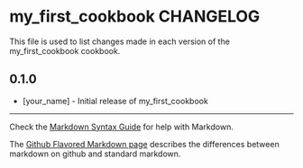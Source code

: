 my_first_cookbook CHANGELOG
===========================

This file is used to list changes made in each version of the my_first_cookbook cookbook.

0.1.0
-----
- [your_name] - Initial release of my_first_cookbook

- - -
Check the [Markdown Syntax Guide](http://daringfireball.net/projects/markdown/syntax) for help with Markdown.

The [Github Flavored Markdown page](http://github.github.com/github-flavored-markdown/) describes the differences between markdown on github and standard markdown.
